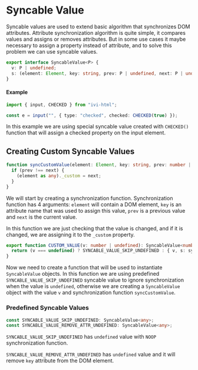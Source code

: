 # Syncable Value

Syncable values are used to extend basic algorithm that synchronizes DOM attributes. Attribute synchronization
algorithm is quite simple, it compares values and assigns or removes attributes. But in some use cases it maybe
necessary to assign a property instead of attribute, and to solve this problem we can use syncable values.

```ts
export interface SyncableValue<P> {
  v: P | undefined;
  s: (element: Element, key: string, prev: P | undefined, next: P | undefined) => void;
}
```

#### Example

```ts
import { input, CHECKED } from "ivi-html";

const e = input("", { type: "checked", checked: CHECKED(true) });
```

In this example we are using special syncable value created with `CHECKED()` function that will assign a checked
property on the input element.

## Creating Custom Syncable Values

```ts
function syncCustomValue(element: Element, key: string, prev: number | undefined, next: number | undefined) {
  if (prev !== next) {
    (element as any)._custom = next;
  }
}
```

We will start by creating a synchronization function. Synchronization function has 4 arguments: `element` will contain a
DOM element, `key` is an attribute name that was used to assign this value, `prev` is a previous value and `next` is
the current value.

In this function we are just checking that the value is changed, and if it is changed, we are assigning it to the
`_custom` property.

```ts
export function CUSTOM_VALUE(v: number | undefined): SyncableValue<number> {
  return (v === undefined) ? SYNCABLE_VALUE_SKIP_UNDEFINED : { v, s: syncCustomValue };
}
```

Now we need to create a function that will be used to instantiate `SyncableValue` objects. In this function we are
using predefined `SYNCABLE_VALUE_SKIP_UNDEFINED` syncable value to ignore synchronization when the value is `undefined`,
otherwise we are creating a `SyncableValue` object with the value `v` and synchronization function `syncCustomValue`.

### Predefined Syncable Values

```ts
const SYNCABLE_VALUE_SKIP_UNDEFINED: SyncableValue<any>;
const SYNCABLE_VALUE_REMOVE_ATTR_UNDEFINED: SyncableValue<any>;
```

`SYNCABLE_VALUE_SKIP_UNDEFINED` has `undefined` value with `NOOP` synchronization function.

`SYNCABLE_VALUE_REMOVE_ATTR_UNDEFINED` has `undefined` value and it will remove `key` attribute from the DOM element.
